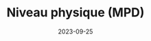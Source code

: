 ---
title: Niveau physique (MPD)
description: Information sur le niveau physique (MPD).
date: '2023-09-25'
categories:
  - méthodes
  - merise
published: true
---